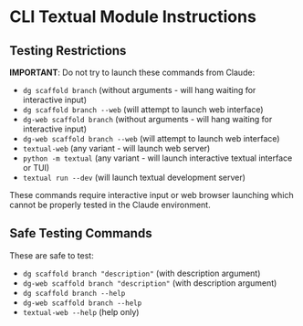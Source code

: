 # CLI Textual Module Instructions

## Testing Restrictions

**IMPORTANT**: Do not try to launch these commands from Claude:
- `dg scaffold branch` (without arguments - will hang waiting for interactive input)
- `dg scaffold branch --web` (will attempt to launch web interface)
- `dg-web scaffold branch` (without arguments - will hang waiting for interactive input)  
- `dg-web scaffold branch --web` (will attempt to launch web interface)
- `textual-web` (any variant - will launch web server)
- `python -m textual` (any variant - will launch interactive textual interface or TUI)
- `textual run --dev` (will launch textual development server)

These commands require interactive input or web browser launching which cannot be properly tested in the Claude environment.

## Safe Testing Commands

These are safe to test:
- `dg scaffold branch "description"` (with description argument)
- `dg-web scaffold branch "description"` (with description argument)
- `dg scaffold branch --help`
- `dg-web scaffold branch --help`
- `textual-web --help` (help only)